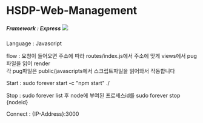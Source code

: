 # HSDP-Web-Management
<h5>Framework : Express <img src="https://img.shields.io/badge/Nodejs-6DB33F?style=flat&logo=Nodejs&logoColor=white"/></h5>
<p>Language : Javascript</p>
<p>flow : 요청이 들어오면 주소에 따라 routes/index.js에서 주소에 맞게 views에서 pug파일을 읽어 render<br>
각 pug파일은 public/javascripts에서 스크립트파일을 읽어와서 작동합니다
<p>Start : sudo forever start -c "npm start" ./
<p>Stop : sudo forever list 후 node에 부여된 프로세스id를 sudo forever stop {nodeid}
<p>Connect : {IP-Address}:3000
